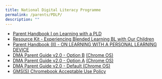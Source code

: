 ```yaml
---
title: National Digital Literacy Programme
permalink: /parents/PDLP/
description: ""
---
```

*   [Parent Handbook I on Learning with a PLD](https://geylangmethodistsec.moe.edu.sg/wp-content/uploads/2021/05/Parent-Handbook-I-on-Learning-with-a-PLD.pdf)
*   [Resource Kit - Experiencing Blended Learning BL with Our Children](https://geylangmethodistsec.moe.edu.sg/wp-content/uploads/2021/05/Resource-Kit-Experiencing-Blended-Learning-BL-with-Our-Children.pdf)
*   [Parent Handbook (II) - ON LEARNING WITH A PERSONAL LEARNING DEVICE](https://geylangmethodistsec.moe.edu.sg/wp-content/uploads/2021/07/ParentHB2.pdf)
*   [DMA Parent Guide v2.0 - Option B](https://geylangmethodistsec.moe.edu.sg/wp-content/uploads/2021/10/DMA-Parent-Guide-v2.0-Option-B-Chrome-OS.pdf) [(Chrome OS)](https://geylangmethodistsec.moe.edu.sg/wp-content/uploads/2021/10/DMA-Parent-Guide-v2.0-Option-B-Chrome-OS.pdf)
*   [DMA Parent Guide v2.0 - Option A](https://geylangmethodistsec.moe.edu.sg/wp-content/uploads/2021/10/DMA-Parent-Guide-v2.0-Option-A-Chrome-OS.pdf) [(Chrome OS)](https://geylangmethodistsec.moe.edu.sg/wp-content/uploads/2021/10/DMA-Parent-Guide-v2.0-Option-A-Chrome-OS.pdf)
*   [DMA Parent Guide v2.0 - Default (Chrome OS)](https://geylangmethodistsec.moe.edu.sg/wp-content/uploads/2021/10/DMA-Parent-Guide-v2.0-Default-Chrome-OS.pdf)
*   [GMS(S) Chromebook Acceptable Use Policy](https://geylangmethodistsec.moe.edu.sg/wp-content/uploads/2021/10/GMSS-Chromebook-Acceptable-Use-Policy.pdf)
